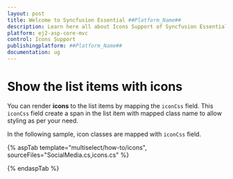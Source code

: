 ```yaml
---
layout: post
title: Welcome to Syncfusion Essential ##Platform_Name##
description: Learn here all about Icons Support of Syncfusion Essential ##Platform_Name## widgets based on HTML5 and jQuery.
platform: ej2-asp-core-mvc
control: Icons Support
publishingplatform: ##Platform_Name##
documentation: ug
---
```



# Show the list items with icons

You can render **icons** to the list items by mapping the
`iconCss` field. This `iconCss` field create a span in the list item with mapped class name
to allow styling as per your need.

In the following sample, icon classes are mapped with `iconCss` field.

{% aspTab template="multiselect/how-to/icons", sourceFiles="SocialMedia.cs,icons.cs" %}

{% endaspTab %}

